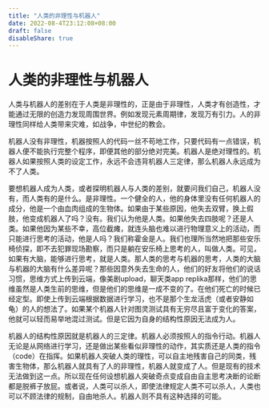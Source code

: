```yaml
---
title: "人类的非理性与机器人"
date: 2022-08-4T23:12:08+08:00
draft: false
disableShare: true
---
```


# 人类的非理性与机器人   

人类与机器人的差别在于人类是非理性的，正是由于非理性，人类才有创造性，才能通过无限的创造力发现周围世界。例如发现元素周期律，发现万有引力。人的非理性同样给人类带来灾难，如战争，中世纪的教会。   

机器人没有非理性，机器按照人的代码一丝不苟地工作，只要代码有一点错误，机器人便不能执行完整个程序，即便其他的部分绝对完美。机器人是绝对理性的。机器人如果按照人类的设定工作，永远不会违背机器人三定律，那么机器人永远成为不了人类。   

要想机器人成为人类，或者探明机器人与人类的差别，就要问我们自己，机器人没有，而人类有的是什么。是非理性。一个健全的人，他的身体里没有任何机器人的成分，他是一个由血肉组成的生物体。如果由于某些原因，他失去双臂，换上假肢，他变成机器人了吗？没有。我们认为他是人类。如果他失去四肢呢？还是人类。如果他因为某些不幸，高位截瘫，就连头脑也难以进行物理意义上的活动，而只能进行思考的活动，他是人吗？我们称霍金是人。我们也理所当然地把那些安乐椅侦探，即不去犯罪现场勘察，而只是躺在安乐椅上思考的人，叫做人类。可见，如果有大脑，能够进行思考，就是人类。那人类的思考与机器的思考，人类的大脑与机器的大脑有什么差异呢？那些因意外失去生命的人，他们的好友将他们的说话习惯，思维方式上传到云端，像美剧upload，聊天类app replika那样，他们的思维虽然是人类生前的思维，但是他们的思维是一成不变的了。在他们死亡的时候已经定型。即使上传到云端根据数据进行学习，也不是那个生龙活虎（或者安静如龟）的人的想法了。如果某个机器人针对图灵测试具有无穷尽且富于变化的答案，他就可以轻而易举地混过测试。但是它因为自身的结构性原因无法成为人。   

机器人的结构性原因就是机器人的三定律。机器人必须按照人的指令行动。机器人无论是从网络进行学习，还是做出某些看似非理性的动作，其实质还是人类的指令（code）在指挥。如果机器人突破人类的理性，可以自主地残害自己的同类，残害生物体，那么机器人就具有了人的非理性，机器人就变成了人。但是现有的技术无法做到这一点。所以现在任何设想机器人突破奇点变成自由自主思考决断的论断都是脱裤子放屁。或者说，人类可以杀人，即使法律规定人类不可以杀人，人类也可以不顾法律的规制，自由地杀人。机器人则不具有这种选择的可能。   


